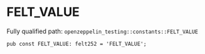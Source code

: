 # FELT_VALUE

Fully qualified path: `openzeppelin_testing::constants::FELT_VALUE`

<pre><code class="language-rust">pub const FELT_VALUE: felt252 = &apos;FELT_VALUE&apos;;</code></pre>

